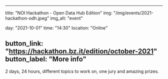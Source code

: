 

---
title: "NOI Hackathon - Open Data Hub Edition"
img: "/img/events/2021-hackathon-odh.jpeg"
img_alt: "event"

day: "2021-10-01"
time: "14:30"
location: "Online"

button_link: "https://hackathon.bz.it/edition/october-2021"
button_label: "More info"
---

2 days, 24 hours, different topics to work on, one jury and amazing prizes.
